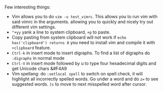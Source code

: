 Few interesting things:
- Vim allows you to do  `vim -u test_vimrc`. This allows you to run vim with said vimrc in the arguments. 
  allowing you to quickly and nicely try out different vim settings. 
- `"+yy` yank a line to system clipboard, `+p` to paste.
- Copy pasting from system clipboard will not work if `echo has('clipboard') returns 0` you need to install vim and compile it with `+clipboard` feature.
- `Ctrl-k` in insert mode to insert digraphs. To find a list of digraphs do `:digraphs` in normal mode
- `Ctrl-V` in insert mode followed by u to type four hexadecimal digits and get Unicode chars &#F4A9
- Vim spellang: do `:setlocal spell` to switch on spell check, it will highlight all incorrectly spelled words. Go under a word and do `z=` to see suggested words.
  `]s` to move to next misspelled word after cursor.  
